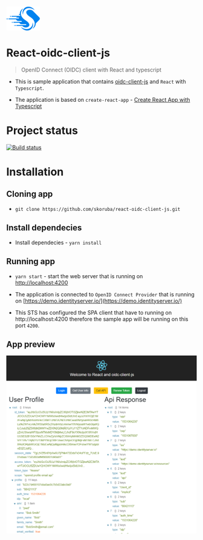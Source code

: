 ![Logo](docs/Images/Skoruba-Logo-ReadMe.png)

# React-oidc-client-js

> OpenID Connect (OIDC) client with React and typescript

- This is sample application that contains [oidc-client-js](https://github.com/IdentityModel/oidc-client-js) and `React` with `Typescript`.

- The application is based on `create-react-app` - [Create React App with Typescript](https://github.com/wmonk/create-react-app-typescript)

# Project status
[![Build status](https://ci.appveyor.com/api/projects/status/5ml2f07trcm072a1?svg=true)](https://ci.appveyor.com/project/JanSkoruba/react-oidc-client-js)

# Installation

## Cloning app

- `git clone https://github.com/skoruba/react-oidc-client-js.git`

## Install dependecies

- Install dependecies - `yarn install`

## Running app

- `yarn start` - start the web server that is running on [http://localhost:4200](http://localhost:4200)

- The application is connected to `OpenID Connect Provider` that is running on [https://demo.identityserver.io/](https://demo.identityserver.io/)
- This STS has configured the SPA client that have to running on http://localhost:4200 therefore the sample app will be running on this port `4200`.

## App preview

![Logo](docs/Images/react-oidc-client-screenshot.png)
